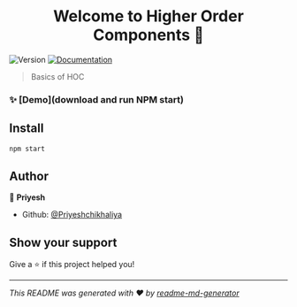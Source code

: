 <h1 align="center">Welcome to Higher Order Components 👋</h1>
<p>
  <img alt="Version" src="https://img.shields.io/badge/version-1.1-blue.svg?cacheSeconds=2592000" />
  <a href="react DOCS" target="_blank">
    <img alt="Documentation" src="https://img.shields.io/badge/documentation-yes-brightgreen.svg" />
  </a>
</p>

> Basics of HOC

### ✨ [Demo](download and run NPM start)

## Install

```sh
npm start
```

## Author

👤 **Priyesh**

* Github: [@Priyeshchikhaliya](https://github.com/Priyeshchikhaliya)

## Show your support

Give a ⭐️ if this project helped you!

***
_This README was generated with ❤️ by [readme-md-generator](https://github.com/kefranabg/readme-md-generator)_